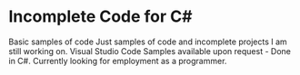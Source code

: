 # Incomplete Code for C#
Basic samples of code
Just samples of code and incomplete projects I am still working on.
Visual Studio Code Samples available upon request - Done in C#.
Currently looking for employment as a programmer.
